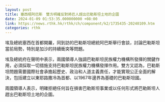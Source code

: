 ```yaml
---
layout: post
title: 塞西晤阿巴斯　雙方明確反對將巴人趕出巴勒斯坦土地的企圖
date: 2024-01-09 01:53:35.000000000 +08:00
link: https://news.rthk.hk/rthk/ch/component/k2/1735435-20240109.htm
categories: rthk
---
```


埃及總統塞西在首都開羅，同到訪的巴勒斯坦總統阿巴斯舉行會談，討論巴勒斯坦當前局勢，特別是加沙的持續衝突等問題。

埃及總統府在聲明中表示，兩國領導人強調巴勒斯坦民族權力機構所發揮的關鍵作用，必須採取一切措施支持巴勒斯坦民族權力機構發揮作用。雙方又認為，巴勒斯坦問題需要國際社會承擔起歷史、政治和人道主義責任，才能實現公正全面的解決，包括建立以東耶路撒冷為首都、以1967年邊界為基礎的巴勒斯坦國。

兩國領導人表示，明確拒絕任何旨在損害巴勒斯坦事業或以任何形式將巴勒斯坦人趕出巴勒斯坦土地的企圖。
